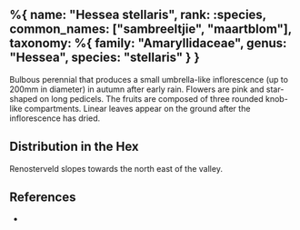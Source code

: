 %{
    name: "Hessea stellaris",
    rank: :species,
    common_names: ["sambreeltjie", "maartblom"],
    taxonomy: %{
        family: "Amaryllidaceae",
        genus: "Hessea",
        species: "stellaris"
    }
}
---

Bulbous perennial that produces a small umbrella-like inflorescence (up to 200mm in diameter) in autumn after early rain. Flowers are pink and star-shaped on long pedicels. The fruits are composed of three rounded knob-like compartments. Linear leaves appear on the ground after the inflorescence has dried.

<!-- read more -->

## Distribution in the Hex

Renosterveld slopes towards the north east of the valley.

## References

*